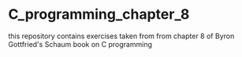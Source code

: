 # C_programming_chapter_8
this repository contains exercises taken from from chapter 8 of Byron Gottfried's Schaum book on C programming
